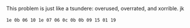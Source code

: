 This problem is just like a tsundere: overused, overrated, and xorrible. jk <br><br>
``1e 0b 06 10 1e 07 06 0c 0b 0b 09 15 01 19``
